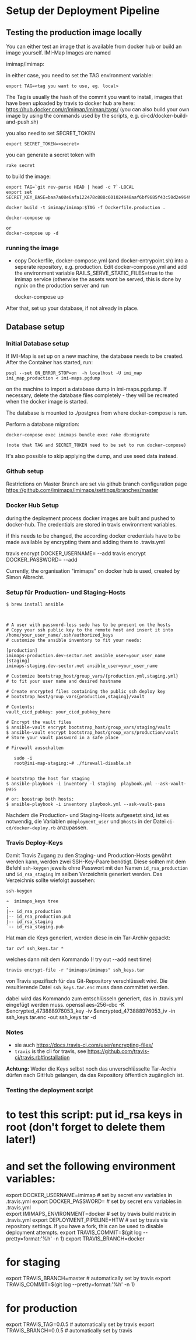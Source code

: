 
# Setup der Deployment Pipeline

## Testing the production image locally

You can either test an image that is available from docker hub or
build an image yourself. IMI-Map Images are named

   imimap/imimap:<tag>

in either case, you need to set the TAG environment variable:

    export TAG=<tag you want to use, eg. local>

The Tag is usually the hash of the commit you want to install, images that have been uploaded by travis to docker hub are here: https://hub.docker.com/r/imimap/imimap/tags/
(you can also build your own image by using the commands used by the scripts, e.g. ci-cd/docker-build-and-push.sh)

you also need to set SECRET_TOKEN

    export SECRET_TOKEN=<secret>

you can generate a secret token with

    rake secret

to build the image:

    export TAG=`git rev-parse HEAD | head -c 7`-LOCAL
    export set SECRET_KEY_BASE=baa7a08e6afa122478c888c601024948aaf6bf9685f43c50d2e9649692eee25ed4b326e216a42439f36a581c242b8c3c538c71671771fdbf525474911d94ce02

    docker build -t imimap/imimap:$TAG -f Dockerfile.production .

    docker-compose up

    or
    docker-compose up -d


### running the image

- copy Dockerfile, docker-compose.yml (and docker-entrypoint.sh) into a seperate repository, e.g. production. Edit docker-compose.yml and add the environment variable RAILS_SERVE_STATIC_FILES=true to the imimap service (otherwise the assets wont be served, this is done by ngnix on the production server and run

    docker-compose up

After that, set up your database, if not already in place.

## Database setup

### Initial Database setup

If IMI-Map is set up on a new machine, the database needs to be created.
After the Container has started, run:

    psql --set ON_ERROR_STOP=on  -h localhost -U imi_map imi_map_production < imi-maps.pgdump

on the machine to import a database dump in imi-maps.pgdump. If necessary, delete the database files completely - they will be recreated when the docker image is started.

The database is mounted to ./postgres from where docker-compose is run.

Perform a database migration:

    docker-compose exec imimaps bundle exec rake db:migrate

    (note that TAG and SECRET_TOKEN need to be set to run docker-compose)

It's also possible to skip applying the dump, and use seed data instead.

### Github setup
Restrictions on Master Branch are set via github branch configuration page
 https://github.com/imimaps/imimaps/settings/branches/master

### Docker Hub Setup

during the deployment process docker images are built and pushed to docker-hub.
The credentials are stored in travis environment variables.

if this needs to be changed, the according docker credentials have to be made available by encrypting them and adding them to .travis.yml

travis encrypt DOCKER_USERNAME= --add
travis encrypt DOCKER_PASSWORD= --add

Currently, the organisation "imimaps" on docker hub is used, created by Simon Albrecht.


### Setup für Production- und Staging-Hosts


```
$ brew install ansible



# A user with password-less sudo has to be present on the hosts
# Copy your ssh public key to the remote host and insert it into /home/your_user_name/.ssh/authorized_keys
# customize the ansible inventory to fit your needs:

[production]
imimaps-production.dev-sector.net ansible_user=your_user_name
[staging]
imimaps-staging.dev-sector.net ansible_user=your_user_name

# Customize bootstrap_host/group_vars/{production.yml,staging.yml}
# to fit your user name and desired hostname

# Create encrypted files containing the public ssh deploy key
# bootstrap_host/group_vars{production,staging}/vault

# Contents:
vault_cicd_pubkey: your_cicd_pubkey_here

# Encrypt the vault files
$ ansible-vault encrypt bootstrap_host/group_vars/staging/vault
$ ansible-vault encrypt bootstrap_host/group_vars/production/vault
# Store your vault password in a safe place

# Firewall ausschalten

   sudo -i
   root@imi-map-staging:~# ./firewall-disable.sh


# bootstrap the host for staging
$ ansible-playbook -i inventory -l staging  playbook.yml --ask-vault-pass

# or: boostrap both hosts:
$ ansible-playbook -i inventory playbook.yml --ask-vault-pass
```

Nachdem die Production- und Staging-Hosts aufgesetzt sind, ist es notwendig, die Variablen `@deployment_user` und
`@hosts` in der Datei `ci-cd/docker-deploy.rb` anzupassen.

### Travis Deploy-Keys

Damit Travis Zugang zu den Staging- und Production-Hosts gewährt werden kann, werden zwei SSH-Key-Paare benötigt.
Diese sollten mit dem Befehl `ssh-keygen` jeweils ohne Passwort mit den Namen `id_rsa_production` und `id_rsa_staging` im selben Verzeichnis generiert werden.
Das Verzeichnis sollte wiefolgt aussehen:

    ssh-keygen

```
➜  imimaps_keys tree
.
|-- id_rsa_production
|-- id_rsa_production.pub
|-- id_rsa_staging
`-- id_rsa_staging.pub
```
Hat man die Keys generiert, werden diese  in ein Tar-Archiv gepackt:

`tar cvf ssh_keys.tar *`

welches dann mit dem Kommando (! try out --add next time)

```
travis encrypt-file -r "imimaps/imimaps" ssh_keys.tar
```

von Travis spezifisch für das Git-Repository verschlüsselt wird. Die resultierende Datei `ssh_keys.tar.enc` muss dann committet werden.

dabei wird das Kommando zum entschlüsseln generiert, das in .travis.yml eingefügt werden muss.
    openssl aes-256-cbc -K $encrypted_473888976053_key -iv $encrypted_473888976053_iv -in ssh_keys.tar.enc -out ssh_keys.tar -d


### Notes
 * sie auch  https://docs.travis-ci.com/user/encrypting-files/
 * `travis` is the cli for travis, see https://github.com/travis-ci/travis.rb#installation


**Achtung:** Weder die Keys selbst noch das unverschlüsselte Tar-Archiv dürfen nach GitHub gelangen, da das Repository öffentlich zugänglich ist.


### Testing the deployment script

# to test this script: put id_rsa keys in root (don't forget to delete them later!)
# and set the following environment variables:

export DOCKER_USERNAME=imimap # set by secret env variables in .travis.yml
export DOCKER_PASSWORD=<put here> # set by secret env variables in .travis.yml  
export IMIMAPS_ENVIRONMENT=docker # set by travis build matrix in .travis.yml
export DEPLOYMENT_PIPELINE=HTW # set by travis via repository settings. If you have a fork, this can be used to disable deployment attempts.
export TRAVIS_COMMIT=$(git log --pretty=format:'%h' -n 1)
export TRAVIS_BRANCH=docker

# for staging
export TRAVIS_BRANCH=master # automatically set by travis
export TRAVIS_COMMIT=$(git log --pretty=format:'%h' -n 1)



# for production
export TRAVIS_TAG=0.0.5 # automatically set by travis
export TRAVIS_BRANCH=0.0.5 # automatically set by travis
